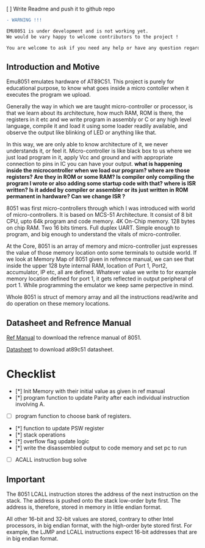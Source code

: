 [ ] Write Readme and push it to github repo

``` diff 
- WARNING !!!

EMU8051 is under development and is not working yet.
We would be vary happy to welcome contributors to the project !

You are welcome to ask if you need any help or have any question regarding this project.
```
## Introduction and Motive

Emu8051 emulates hardware of AT89C51. This project is purely for educational purpose, to know what goes inside a micro contoller when it executes the program we upload. 

Generally the way in which we are taught micro-controller or processor, is that we learn about its architecture, how much RAM, ROM is there, the registers in it etc and we write program in assembly or C or any high level language, compile it and load it using some loader readily available, and observe the output like blinking of LED or anything like that.

In this way, we are only able to know architecture of it, we never understands it, or feel it. Micro-controller is like black box to us where we just load program in it, apply Vcc and ground and with appropriate connection to pins in IC you can have your output. **what is happening inside the microcontroller  when we load our program? where are those registers? Are they in ROM or some RAM? Is compiler only compiling the program I wrote or also adding some startup code with that? where is ISR written? Is it added by compiler or assembler or its just written in ROM permanent in hardware? Can we change ISR ?**

8051 was first micro-controllers through which I was introduced with world of micro-controllers. It is based on MCS-51 Architecture. It consist of 8 bit CPU, upto 64k program and code memory. 4K On-Chip memory. 128 bytes on chip RAM. Two 16 bits timers. Full duplex UART. Simple enough to program, and big enough to understand the vitals of micro-controller. 

At the Core, 8051 is an array of memory and micro-controller just expresses the value of those memory location onto some terminals to outside world. If we look at Memory Map of 8051 given in refrence manual, we can see that inside the upper 128 byte internal RAM, location of Port 1, Port2, accumulator, IP etc, all are defined. Whatever value we write to for example memory location defined for port 1, it gets reflected in output peripheral of port 1. While programming the emulator we keep same perpective in mind.

Whole 8051 is struct of memory array and all the instructions read/write and do operation on these memory locations.


## Datasheet and Refrence Manual

[Ref Manual](https://www.google.com/url?sa=t&rct=j&q=&esrc=s&source=web&cd=&cad=rja&uact=8&ved=2ahUKEwigk5vP9MLwAhUZxTgGHZVlB8wQFjAAegQIBRAD&url=http%3A%2F%2Fweb.mit.edu%2F6.115%2Fwww%2Fdocument%2F8051.pdf&usg=AOvVaw2_1KC25oDgpoVARNveiqCC) to download the refrence manual of 8051.

[Datasheet](https://www.google.com/url?sa=t&rct=j&q=&esrc=s&source=web&cd=&cad=rja&uact=8&ved=2ahUKEwjF0JKS9cLwAhWPyzgGHTw6CWMQFjAAegQIBRAD&url=https%3A%2F%2Fwww.keil.com%2Fdd%2Fdocs%2Fdatashts%2Fatmel%2Fat89c51_ds.pdf&usg=AOvVaw1ikG_PGQSUg0tY-GexdDCz) to download at89c51 datasheet.


# Checklist

- [*] Init Memory with their initial value as given in ref manual
- [*] program function to update Parity after each individual instruction involving A.
- [ ] program function to choose bank of registers.
- [*] function to update PSW register 
- [*] stack operations
- [*] overflow flag update logic
- [*] write the disassembled output to code memory and set pc to run
- [ ] ACALL instruction bug solve

## Important 

The 8051 LCALL instruction stores the address of the next instruction on the stack. The address is pushed onto the stack low-order byte first. The address is, therefore, stored in memory in little endian format.

All other 16-bit and 32-bit values are stored, contrary to other Intel processors, in big endian format, with the high-order byte stored first. For example, the LJMP and LCALL instructions expect 16-bit addresses that are in big endian format. 